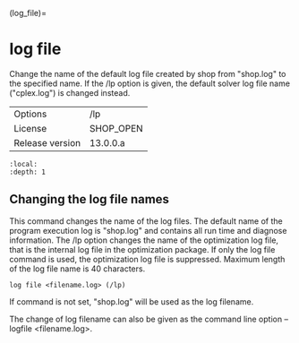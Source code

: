 (log_file)=
# log file
Change the name of the default log file created by shop from "shop.log" to the specified name. If the /lp option is given, the default solver log file name ("cplex.log") is changed instead.

|   |   |
|---|---|
|Options|/lp|
|License|SHOP_OPEN|
|Release version|13.0.0.a|

```{contents}
:local:
:depth: 1
```

## Changing the log file names
This command changes the name of the log files. The default name of the program execution log is "shop.log" and contains all run time and diagnose information. The /lp option changes the name of the optimization log file, that is the internal log file in the optimization package. If only the log file command is used, the optimization log file is suppressed.  Maximum length of the log file name is 40 characters.
```
log file <filename.log> (/lp)
```

If command is not set, "shop.log" will be used as the log filename.

The change of log filename can also be given as the command line option –logfile <filename.log>.



